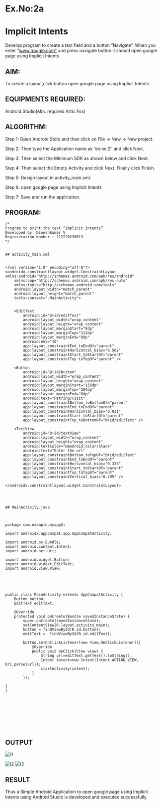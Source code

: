 
# Ex.No:2a
# Implicit Intents

Develop program to create a text field and a button “Navigate”. When you enter “www.google.com” and press navigate button it should open google page using Implicit Intents 

## AIM:

To create a layout,click button open google page using Implicit Intents 

## EQUIPMENTS REQUIRED:

Android Studio(Min. required Artic Fox)

## ALGORITHM:

Step 1: Open Android Stdio and then click on File -> New -> New project.

Step 2: Then type the Application name as “ex.no.2″ and click Next. 

Step 3: Then select the Minimum SDK as shown below and click Next.

Step 4: Then select the Empty Activity and click Next. Finally click Finish.

Step 5: Design layout in activity_main.xml.

Step 6: open google page using Implicit Intents 

Step 7: Save and run the application.

## PROGRAM:
```
/*
Program to print the text “Implicit Intents”.
Developed by: Dineshkumar V
Registeration Number : 212220230013
*/


## activity_main.xml


<?xml version="1.0" encoding="utf-8"?>
<androidx.constraintlayout.widget.ConstraintLayout xmlns:android="http://schemas.android.com/apk/res/android"
    xmlns:app="http://schemas.android.com/apk/res-auto"
    xmlns:tools="http://schemas.android.com/tools"
    android:layout_width="match_parent"
    android:layout_height="match_parent"
    tools:context=".MainActivity">


    <EditText
        android:id="@+id/editText"
        android:layout_width="wrap_content"
        android:layout_height="wrap_content"
        android:layout_marginStart="8dp"
        android:layout_marginTop="112dp"
        android:layout_marginEnd="8dp"
        android:ems="10"
        app:layout_constraintEnd_toEndOf="parent"
        app:layout_constraintHorizontal_bias="0.562"
        app:layout_constraintStart_toStartOf="parent"
        app:layout_constraintTop_toTopOf="parent" />

    <Button
        android:id="@+id/button"
        android:layout_width="wrap_content"
        android:layout_height="wrap_content"
        android:layout_marginStart="156dp"
        android:layout_marginTop="204dp"
        android:layout_marginEnd="8dp"
        android:text="@string/visit"
        app:layout_constraintBottom_toBottomOf="parent"
        app:layout_constraintEnd_toEndOf="parent"
        app:layout_constraintHorizontal_bias="0.031"
        app:layout_constraintStart_toStartOf="parent"
        app:layout_constraintTop_toBottomOf="@+id/editText" />

    <TextView
        android:id="@+id/textView"
        android:layout_width="wrap_content"
        android:layout_height="wrap_content"
        android:textColor="@android:color/black"
        android:text="Enter the url"
        app:layout_constraintBottom_toTopOf="@+id/editText"
        app:layout_constraintEnd_toEndOf="parent"
        app:layout_constraintHorizontal_bias="0.333"
        app:layout_constraintStart_toStartOf="parent"
        app:layout_constraintTop_toTopOf="parent"
        app:layout_constraintVertical_bias="0.795" />

</androidx.constraintlayout.widget.ConstraintLayout>




## MainActivity.java



package com.example.myapp2;

import androidx.appcompat.app.AppCompatActivity;

import android.os.Bundle;
import android.content.Intent;
import android.net.Uri;

import android.widget.Button;
import android.widget.EditText;
import android.view.View;





public class MainActivity extends AppCompatActivity {
    Button button;
    EditText editText;

    @Override
    protected void onCreate(Bundle savedInstanceState) {
        super.onCreate(savedInstanceState);
        setContentView(R.layout.activity_main);
        button = findViewById(R.id.button);
        editText =  findViewById(R.id.editText);

        button.setOnClickListener(new View.OnClickListener(){
            @Override
            public void onClick(View view) {
                String url=editText.getText().toString();
                Intent intent=new Intent(Intent.ACTION_VIEW, Uri.parse(url));
                startActivity(intent);
            }
        });

}
}




```

## <br><br><br>OUTPUT
![i1](https://user-images.githubusercontent.com/75235789/165367993-8c784d35-4f75-46a2-b3d7-1e95f52e1418.jpg)

![i2](https://user-images.githubusercontent.com/75235789/165368031-ea490a79-7576-451d-be67-98b797560aad.jpg)
![i3](https://user-images.githubusercontent.com/75235789/165368046-451d115b-b063-4b3f-8e56-972e3c206fc2.jpg)



## RESULT
Thus a Simple Android Application to open google page using Implicit Intents using Android Studio is developed and executed successfully.

